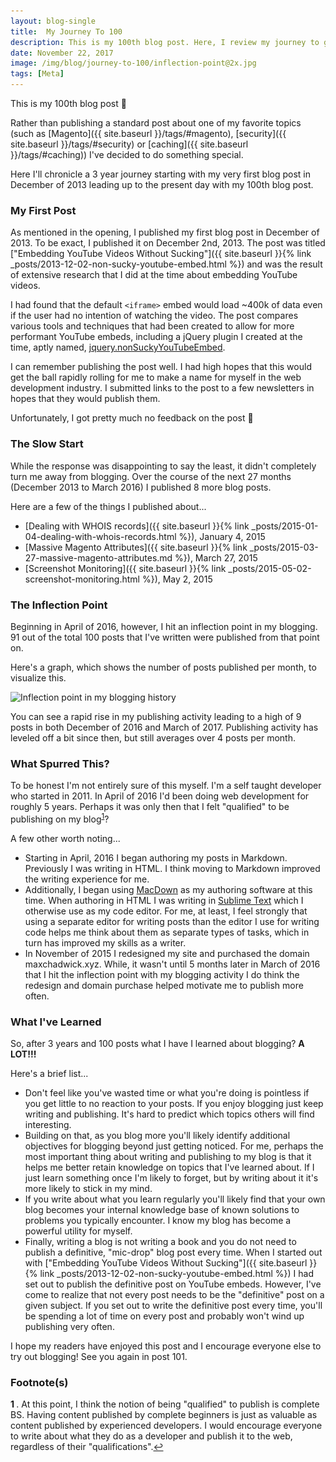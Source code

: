```yaml
---
layout: blog-single
title:  My Journey To 100
description: This is my 100th blog post. Here, I review my journey to get there and summarize some key learnings along the way.
date: November 22, 2017
image: /img/blog/journey-to-100/inflection-point@2x.jpg
tags: [Meta]
---
```


This is my 100th blog post :tada:

Rather than publishing a standard post about one of my favorite topics (such as [Magento]({{ site.baseurl }}/tags/#magento), [security]({{ site.baseurl }}/tags/#security) or [caching]({{  site.baseurl }}/tags/#caching)) I've decided to do something special. 

Here I'll chronicle a 3 year journey starting with my very first blog post in December of 2013 leading up to the present day with my 100th blog post.

<!-- excerpt_separator -->

### My First Post

As mentioned in the opening, I published my first blog post in December of 2013. To be exact, I published it on December 2nd, 2013. The post was titled ["Embedding YouTube Videos Without Sucking"]({{ site.baseurl }}{% link _posts/2013-12-02-non-sucky-youtube-embed.html %}) and was the result of extensive research that I did at the time about embedding YouTube videos. 

I had found that the default `<iframe>` embed would load ~400k of data even if the user had no intention of watching the video. The post compares various tools and techniques that had been created to allow for more performant YouTube embeds, including a jQuery plugin I created at the time, aptly named, [jquery.nonSuckyYouTubeEmbed](https://github.com/mpchadwick/jquery.nonSuckyYouTubeEmbed).

I can remember publishing the post well. I had high hopes that this would get the ball rapidly rolling for me to make a name for myself in the web development industry. I submitted links to the post to a few newsletters in hopes that they would publish them. 

Unfortunately, I got pretty much no feedback on the post :grimacing:

### The Slow Start

While the response was disappointing to say the least, it didn't completely turn me away from blogging. Over the course of the next 27 months (December 2013 to March 2016) I published 8 more blog posts. 

Here are a few of the things I published about...

- [Dealing with WHOIS records]({{ site.baseurl }}{% link _posts/2015-01-04-dealing-with-whois-records.html %}), January 4, 2015
- [Massive Magento Attributes]({{ site.baseurl }}{% link _posts/2015-03-27-massive-magento-attributes.md %}), March 27, 2015
- [Screenshot Monitoring]({{ site.baseurl }}{% link _posts/2015-05-02-screenshot-monitoring.html %}), May 2, 2015

### The Inflection Point

Beginning in April of 2016, however, I hit an inflection point in my blogging. 91 out of the total 100 posts that I've written were published from that point on.

Here's a graph, which shows the number of posts published per month, to visualize this.

<img
  class="rounded shadow"
  src="/img/blog/journey-to-100/inflection-point@1x.jpg"
  srcset="/img/blog/journey-to-100/inflection-point@1x.jpg 1x, /img/blog/journey-to-100/inflection-point@2x.jpg 2x"
  alt="Inflection point in my blogging history">

You can see a rapid rise in my publishing activity leading to a high of 9 posts in both December of 2016 and March of 2017. Publishing activity has leveled off a bit since then, but still averages over 4 posts per month.

### What Spurred This?

To be honest I'm not entirely sure of this myself. I'm a self taught developer who started in 2011. In April of 2016 I'd been doing web development for roughly 5 years. Perhaps it was only then that I felt "qualified" to be publishing on my blog<sup style="display: inline-block" id="a1">[1](#f1)</sup>?

A few other worth noting...

- Starting in April, 2016 I began authoring my posts in Markdown. Previously I was writing in HTML. I think moving to Markdown improved the writing experience for me.
- Additionally, I began using [MacDown](https://macdown.uranusjr.com/) as my authoring software at this time. When authoring in HTML I was writing in [Sublime Text](https://www.sublimetext.com/) which I otherwise use as my code editor. For me, at least, I feel strongly that using a separate editor for writing posts than the editor I use for writing code helps me think about them as separate types of tasks, which in turn has improved my skills as a writer.
- In November of 2015 I redesigned my site and purchased the domain maxchadwick.xyz. While, it wasn't until 5 months later in March of 2016 that I hit the inflection point with my blogging activity I do think the redesign and domain purchase helped motivate me to publish more often.

### What I've Learned

So, after 3 years and 100 posts what I have I learned about blogging? **A LOT!!!**

Here's a brief list...

- Don't feel like you've wasted time or what you're doing is pointless if you get little to no reaction to your posts. If you enjoy blogging just keep writing and publishing. It's hard to predict which topics others will find interesting.
- Building on that, as you blog more you'll likely identify additional objectives for blogging beyond just getting noticed. For me, perhaps the most important thing about writing and publishing to my blog is that it helps me better retain knowledge on topics that I've learned about. If I just learn something once I'm likely to forget, but by writing about it it's more likely to stick in my mind.
- If you write about what you learn regularly you'll likely find that your own blog becomes your internal knowledge base of known solutions to problems you typically encounter. I know my blog has become a powerful utility for myself.
- Finally, writing a blog is not writing a book and you do not need to publish a definitive, "mic-drop" blog post every time. When I started out with ["Embedding YouTube Videos Without Sucking"]({{ site.baseurl }}{% link _posts/2013-12-02-non-sucky-youtube-embed.html %}) I had set out to publish the definitive post on YouTube embeds. However, I've come to realize that not every post needs to be the "definitive" post on a given subject. If you set out to write the definitive post every time, you'll be spending a lot of time on every post and probably won't wind up publishing very often.

I hope my readers have enjoyed this post and I encourage everyone else to try out blogging! See you again in post 101.

### Footnote(s)

<b id="f1">1 </b>. At this point, I think the notion of being "qualified" to publish is complete BS. Having content published by complete beginners is just as valuable as content published by experienced developers. I would encourage everyone to write about what they do as a developer and publish it to the web, regardless of their "qualifications".[↩](#a1)